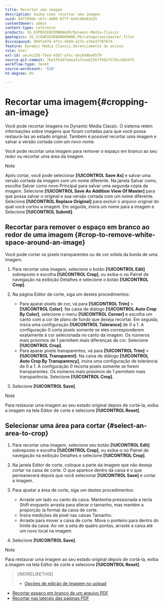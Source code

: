 ```yaml
---
title: Recortar uma imagem
description: Saiba como recortar uma imagem.
uuid: 84f199de-cbfc-4d06-877f-6e9148e82e15
contentOwner: admin
content-type: reference
products: SG_EXPERIENCEMANAGER/Dynamic-Media-Classic
geptopics: SG_SCENESEVENONDEMAND_PK/categories/master_files
discoiquuid: 99dfa476-4f11-4569-a27e-a76ed7787674
feature: Dynamic Media Classic,Gerenciamento de ativos
role: User
exl-id: aec4c256-f5ed-4307-afec-dec848be95f9
source-git-commit: 7be3f63bfadeafa71eeb2567f982f579ccb85975
workflow-type: tm+mt
source-wordcount: '510'
ht-degree: 0%

---
```


# Recortar uma imagem{#cropping-an-image}

Você pode recortar imagens no Dynamic Media Classic. O sistema retém informações sobre imagens que foram cortadas para que você possa restaurá-las ao estado original. Também é possível recortar uma imagem e salvar a versão cortada com um novo nome.

Você pode recortar uma imagem para remover o espaço em branco ao seu redor ou recortar uma área da imagem.

>[!NOTE]
>
>Após cortar, você pode selecionar **[!UICONTROL Save As]** e salvar uma versão cortada da imagem com um nome diferente. Na janela Salvar como, escolha Salvar como novo Principal para salvar uma segunda cópia da imagem. Selecione **[!UICONTROL Save As Addition View Of Master]** para que possa salvar o original e sua versão cortada com um nome diferente. Selecione **[!UICONTROL Replace Original]** para excluir o arquivo original do qual você cortou a imagem. Em seguida, insira um nome para a imagem e Selecione **[!UICONTROL Submit]**.

## Recortar para remover o espaço em branco ao redor de uma imagem {#crop-to-remove-white-space-around-an-image}

Você pode cortar os pixels transparentes ou de cor sólida da borda de uma imagem.

1. Para recortar uma imagem, selecione o botão **[!UICONTROL Edit]** sobreposto e escolha **[!UICONTROL Crop]**, ou exiba-o no Painel de navegação na exibição Detalhes e selecione o botão **[!UICONTROL Crop]**.
1. Na página Editor de corte, siga um destes procedimentos:

   * Para aparar pixels de cor, vá para **[!UICONTROL Trim]** > **[!UICONTROL Color]**. Na caixa de diálogo **[!UICONTROL Auto Crop By Color]**, selecione o menu **[!UICONTROL Corner]** e escolha um canto com a cor de plano de fundo que deseja recortar. Em seguida, insira uma configuração **[!UICONTROL Tolerance]** de 0 a 1. A configuração 0 corta pixels somente se eles corresponderem exatamente à cor selecionada no canto da imagem. Os números mais próximos de 1 permitem mais diferenças de cor. Selecione **[!UICONTROL Crop]**.
   * Para aparar pixels transparentes, vá para **[!UICONTROL Trim]** > **[!UICONTROL Transparent]**. Na caixa de diálogo **[!UICONTROL Auto Crop By Transparency]**, insira uma configuração de tolerância de 0 a 1. A configuração 0 recorta pixels somente se forem transparentes. Os números mais próximos de 1 permitem mais transparência. Selecione **[!UICONTROL Crop]**.

1. Selecione **[!UICONTROL Save]**.

>[!NOTE]
>
>Para restaurar uma imagem ao seu estado original depois de cortá-la, exiba a imagem na tela Editor de corte e selecione **[!UICONTROL Reset]**.

## Selecionar uma área para cortar {#select-an-area-to-crop}

1. Para recortar uma imagem, selecione seu botão **[!UICONTROL Edit]** sobreposto e escolha **[!UICONTROL Crop]**, ou exiba-o no Painel de navegação na exibição Detalhes e selecione **[!UICONTROL Crop]**.

1. Na janela Editor de corte, coloque a parte da imagem que não deseja cortar na caixa de corte. O que aparece dentro da caixa é o que permanecerá depois que você selecionar **[!UICONTROL Save]** e cortar a imagem.
1. Para ajustar a área de corte, siga um destes procedimentos:

   * Arraste um lado ou canto da caixa. Mantenha pressionada a tecla Shift enquanto arrasta para alterar o tamanho, mas mantém a proporção (a forma) da caixa de corte.
   * Insira medições de pixel nas caixas Tamanho.
   * Arraste para mover a caixa de corte. Mova o ponteiro para dentro do limite da caixa. Ao ver a seta de quatro pontas, arraste a caixa até um novo local na imagem.

1. Selecione **[!UICONTROL Save]**.

>[!NOTE]
>
>Para restaurar uma imagem ao seu estado original depois de cortá-la, exiba a imagem na tela Editor de corte e selecione **[!UICONTROL Reset]**.

>[!MORELIKETHIS]
>
>* [Opções de edição de imagem no upload](image-editing-options-upload.md#image-editing-options-at-upload)
* [Recortar espaço em branco de um arquivo PDF](pdfs.md#cropping_white_space_from_a_pdf_file)
* [Recortar nas laterais das páginas PDF](pdfs.md#cropping_from_the_sides_of_pdf_pages)

